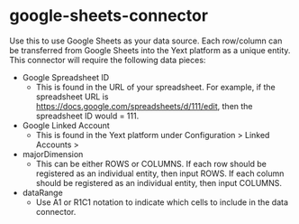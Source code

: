 # google-sheets-connector

Use this to use Google Sheets as your data source. Each row/column can be transferred from Google Sheets into the Yext platform as a unique entity. This connector will require the following data pieces:

- Google Spreadsheet ID
  - This is found in the URL of your spreadsheet. For example, if the spreadsheet URL is https://docs.google.com/spreadsheets/d/111/edit, then the     spreadsheet ID would = 111.
- Google Linked Account
  - This is found in the Yext platform under Configuration > Linked Accounts >
- majorDimension
  - This can be either ROWS or COLUMNS. If each row should be registered as an individual entity, then input ROWS. If each column should be registered as an individual entity, then input COLUMNS.
- dataRange
  - Use A1 or R1C1 notation to indicate which cells to include in the data connector.
